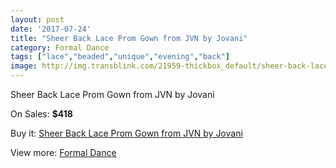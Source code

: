 ```yaml
---
layout: post
date: '2017-07-24'
title: "Sheer Back Lace Prom Gown from JVN by Jovani"
category: Formal Dance
tags: ["lace","beaded","unique","evening","back"]
image: http://img.transblink.com/21959-thickbox_default/sheer-back-lace-prom-gown-from-jvn-by-jovani.jpg
---
```

Sheer Back Lace Prom Gown from JVN by Jovani

On Sales: **$418**
<a href="https://www.transblink.com/en/formal-dance/6962-sheer-back-lace-prom-gown-from-jvn-by-jovani.html"><amp-img layout="responsive" width="600" height="600" src="//img.transblink.com/21959-thickbox_default/sheer-back-lace-prom-gown-from-jvn-by-jovani.jpg" alt="Sheer Back Lace Prom Gown from JVN by Jovani 0" /></a>
<a href="https://www.transblink.com/en/formal-dance/6962-sheer-back-lace-prom-gown-from-jvn-by-jovani.html"><amp-img layout="responsive" width="600" height="600" src="//img.transblink.com/21961-thickbox_default/sheer-back-lace-prom-gown-from-jvn-by-jovani.jpg" alt="Sheer Back Lace Prom Gown from JVN by Jovani 1" /></a>
<a href="https://www.transblink.com/en/formal-dance/6962-sheer-back-lace-prom-gown-from-jvn-by-jovani.html"><amp-img layout="responsive" width="600" height="600" src="//img.transblink.com/21960-thickbox_default/sheer-back-lace-prom-gown-from-jvn-by-jovani.jpg" alt="Sheer Back Lace Prom Gown from JVN by Jovani 2" /></a>

Buy it: [Sheer Back Lace Prom Gown from JVN by Jovani](https://www.transblink.com/en/formal-dance/6962-sheer-back-lace-prom-gown-from-jvn-by-jovani.html "Sheer Back Lace Prom Gown from JVN by Jovani")

View more: [Formal Dance](https://www.transblink.com/en/6-formal-dance "Formal Dance")